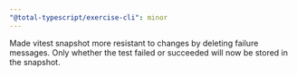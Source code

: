 ```yaml
---
"@total-typescript/exercise-cli": minor
---
```


Made vitest snapshot more resistant to changes by deleting failure messages. Only whether the test failed or succeeded will now be stored in the snapshot.

